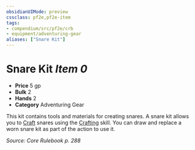 ```yaml
---
obsidianUIMode: preview
cssclass: pf2e,pf2e-item
tags:
- compendium/src/pf2e/crb
- equipment/adventuring-gear
aliases: ["Snare Kit"]
---
```

# Snare Kit *Item 0*  

- **Price** 5 gp
- **Bulk** 2
- **Hands** 2
- **Category** Adventuring Gear

This kit contains tools and materials for creating snares. A snare kit allows you to [Craft](craft.md) snares using the [Crafting](../../skills.md#Crafting) skill. You can draw and replace a worn snare kit as part of the action to use it.

*Source: Core Rulebook p. 288*